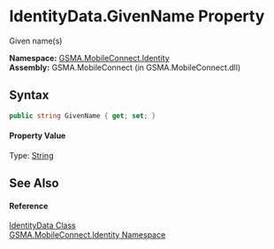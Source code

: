 IdentityData.GivenName Property
===============================
Given name(s)

**Namespace:** [GSMA.MobileConnect.Identity][1]  
**Assembly:** GSMA.MobileConnect (in GSMA.MobileConnect.dll)

Syntax
------

```csharp
public string GivenName { get; set; }
```

#### Property Value
Type: [String][2]

See Also
--------

#### Reference
[IdentityData Class][3]  
[GSMA.MobileConnect.Identity Namespace][1]  

[1]: ../README.md
[2]: http://msdn.microsoft.com/en-us/library/s1wwdcbf
[3]: README.md
[4]: ../../_icons/Help.png